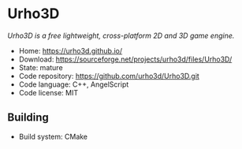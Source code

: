 # Urho3D

_Urho3D is a free lightweight, cross-platform 2D and 3D game engine._

- Home: https://urho3d.github.io/
- Download: https://sourceforge.net/projects/urho3d/files/Urho3D/
- State: mature
- Code repository: https://github.com/urho3d/Urho3D.git
- Code language: C++, AngelScript
- Code license: MIT

## Building

- Build system: CMake

